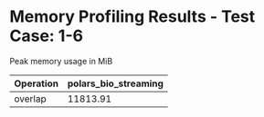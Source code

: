 # Memory Profiling Results - Test Case: 1-6

Peak memory usage in MiB

| Operation | polars_bio_streaming |
|-----------|---|
| overlap | 11813.91 |
